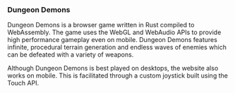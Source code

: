 ### Dungeon Demons

Dungeon Demons is a browser game written in Rust compiled to WebAssembly.
The game uses the WebGL and WebAudio APIs to provide high performance gameplay even on mobile.
Dungeon Demons features infinite, procedural terrain generation and endless waves of enemies which can be defeated with a variety of weapons.

Although Dungeon Demons is best played on desktops, the website also works on mobile.
This is facilitated through a custom joystick built using the Touch API.